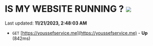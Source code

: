 # IS MY WEBSITE RUNNING ? [![](https://img.shields.io/static/v1?label=Sponsor&message=%E2%9D%A4&logo=GitHub&color=%23fe8e86)](https://github.com/sponsors/<username>)

Last updated: **11/21/2023, 2:48:03 AM**

- `GET` [https://youssefservice.me](https://youssefservice.me) - **Up** (842ms)
